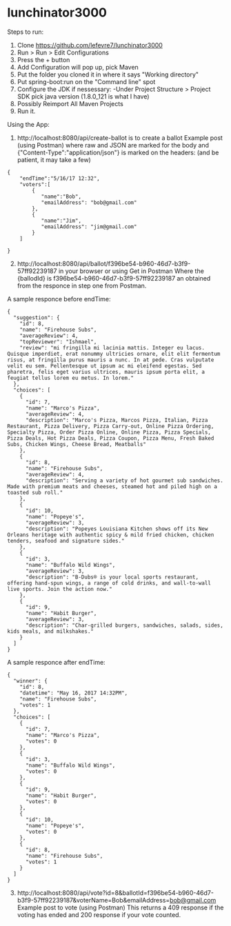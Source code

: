 # lunchinator3000

Steps to run:
1. Clone https://github.com/lefevre7/lunchinator3000
2. Run > Run > Edit Configurations
3. Press the + button
4. Add Configuration will pop up, pick Maven
5. Put the folder you cloned it in where it says "Working directory"
6. Put spring-boot:run on the "Command line" spot
7. Configure the JDK if nessessary:
  -Under Project Structure > Project SDK pick java version (1.8.0_121 is what I have)
8. Possibly Reimport All Maven Projects
9. Run it.

Using the App:
1. http://localhost:8080/api/create-ballot is to create a ballot
Example post (using Postman)
where raw and JSON are marked for the body and {"Content-Type":"application/json"} is marked on the headers:
(and be patient, it may take a few)
~~~~
{
    "endTime":"5/16/17 12:32",
    "voters":[
        {
           "name":"Bob",
           "emailAddress": "bob@gmail.com"
        },
        {
           "name":"Jim",
           "emailAddress": "jim@gmail.com"
        }
    ]

}
~~~~
2. http://localhost:8080/api/ballot/f396be54-b960-46d7-b3f9-57ff92239187 in your browser or using Get in Postman
Where the {ballodId} is f396be54-b960-46d7-b3f9-57ff92239187 an obtained from the responce in step one from Postman.

A sample responce before endTime:
~~~~
{
  "suggestion": {
    "id": 8,
    "name": "Firehouse Subs",
    "averageReview": 4,
    "topReviewer": "Ishmael",
    "review": "mi fringilla mi lacinia mattis. Integer eu lacus. Quisque imperdiet, erat nonummy ultricies ornare, elit elit fermentum risus, at fringilla purus mauris a nunc. In at pede. Cras vulputate velit eu sem. Pellentesque ut ipsum ac mi eleifend egestas. Sed pharetra, felis eget varius ultrices, mauris ipsum porta elit, a feugiat tellus lorem eu metus. In lorem."
  },
  "choices": [
    {
      "id": 7,
      "name": "Marco's Pizza",
      "averageReview": 4,
      "description": "Marco's Pizza, Marcos Pizza, Italian, Pizza Restaurant, Pizza Delivery, Pizza Carry-out, Online Pizza Ordering, Specialty Pizza, Order Pizza Online, Online Pizza, Pizza Specials, Pizza Deals, Hot Pizza Deals, Pizza Coupon, Pizza Menu, Fresh Baked Subs, Chicken Wings, Cheese Bread, Meatballs"
    },
    {
      "id": 8,
      "name": "Firehouse Subs",
      "averageReview": 4,
      "description": "Serving a variety of hot gourmet sub sandwiches. Made with premium meats and cheeses, steamed hot and piled high on a toasted sub roll."
    },
    {
      "id": 10,
      "name": "Popeye's",
      "averageReview": 3,
      "description": "Popeyes Louisiana Kitchen shows off its New Orleans heritage with authentic spicy & mild fried chicken, chicken tenders, seafood and signature sides."
    },
    {
      "id": 3,
      "name": "Buffalo Wild Wings",
      "averageReview": 3,
      "description": "B-Dubs® is your local sports restaurant, offering hand-spun wings, a range of cold drinks, and wall-to-wall live sports. Join the action now."
    },
    {
      "id": 9,
      "name": "Habit Burger",
      "averageReview": 3,
      "description": "Char-grilled burgers, sandwiches, salads, sides, kids meals, and milkshakes."
    }
  ]
}
~~~~
A sample responce after endTime:
~~~~
{
  "winner": {
    "id": 8,
    "datetime": "May 16, 2017 14:32PM",
    "name": "Firehouse Subs",
    "votes": 1
  },
  "choices": [
    {
      "id": 7,
      "name": "Marco's Pizza",
      "votes": 0
    },
    {
      "id": 3,
      "name": "Buffalo Wild Wings",
      "votes": 0
    },
    {
      "id": 9,
      "name": "Habit Burger",
      "votes": 0
    },
    {
      "id": 10,
      "name": "Popeye's",
      "votes": 0
    },
    {
      "id": 8,
      "name": "Firehouse Subs",
      "votes": 1
    }
  ]
}
~~~~
3. http://localhost:8080/api/vote?id=8&ballotId=f396be54-b960-46d7-b3f9-57ff92239187&voterName=Bob&emailAddress=bob@gmail.com
Example post to vote (using Postman)
This returns a 409 response if the voting has ended and 200 response if your vote counted.
